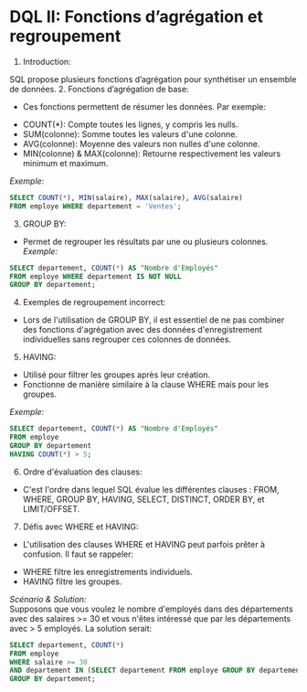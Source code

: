 # DQL II: Fonctions d’agrégation et regroupement
1. Introduction:

SQL propose plusieurs fonctions d’agrégation pour synthétiser un ensemble de données.
2. Fonctions d’agrégation de base:
- Ces fonctions permettent de résumer les données. Par exemple:
* COUNT(*): Compte toutes les lignes, y compris les nulls.
* SUM(colonne): Somme toutes les valeurs d'une colonne.
* AVG(colonne): Moyenne des valeurs non nulles d'une colonne.
* MIN(colonne) & MAX(colonne): Retourne respectivement les valeurs minimum et maximum.

*Exemple:*  
```sql
SELECT COUNT(*), MIN(salaire), MAX(salaire), AVG(salaire)
FROM employe WHERE departement = 'Ventes';
```
3. GROUP BY:
- Permet de regrouper les résultats par une ou plusieurs colonnes.
*Exemple:*  
```sql
SELECT departement, COUNT(*) AS "Nombre d'Employés"
FROM employe WHERE departement IS NOT NULL
GROUP BY departement;
```
4. Exemples de regroupement incorrect:
- Lors de l'utilisation de GROUP BY, il est essentiel de ne pas combiner des fonctions d'agrégation avec des données d'enregistrement individuelles sans regrouper ces colonnes de données.

5. HAVING:
- Utilisé pour filtrer les groupes après leur création.
- Fonctionne de manière similaire à la clause WHERE mais pour les groupes.

*Exemple:*  
```sql
SELECT departement, COUNT(*) AS "Nombre d'Employés"
FROM employe
GROUP BY departement
HAVING COUNT(*) > 5;
```
6. Ordre d'évaluation des clauses:
- C'est l'ordre dans lequel SQL évalue les différentes clauses : FROM, WHERE, GROUP BY, HAVING, SELECT, DISTINCT, ORDER BY, et LIMIT/OFFSET.

7. Défis avec WHERE et HAVING:
- L'utilisation des clauses WHERE et HAVING peut parfois prêter à confusion. Il faut se rappeler:
* WHERE filtre les enregistrements individuels.
* HAVING filtre les groupes.

*Scénario & Solution:*  
Supposons que vous voulez le nombre d'employés dans des départements avec des salaires >= 30 et vous n'êtes intéressé que par les départements avec > 5 employés. La solution serait:
```sql
SELECT departement, COUNT(*) 
FROM employe 
WHERE salaire >= 30 
AND departement IN (SELECT departement FROM employe GROUP BY departement HAVING COUNT(*) > 5) 
GROUP BY departement;
```